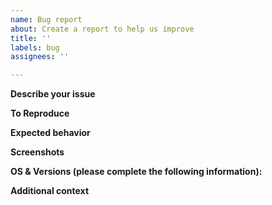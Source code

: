```yaml
---
name: Bug report
about: Create a report to help us improve
title: ''
labels: bug
assignees: ''

---
```


**Describe your issue**
<!--

    A clear and concise description of what the issue is.

    Examples:
    - I cannot do X.
    - I have trouble doing X.
    - Feature X has stopped working for me.

-->



**To Reproduce**
<!--

    Steps to reproduce the behavior:
    1. Go to '...'
    2. Click on '....'
    3. Scroll down to '....'
    4. See error

-->



**Expected behavior**
<!--

    A clear and concise description of what you expected to happen.

-->


**Screenshots**
<!--

    If applicable, add screenshots to help explain your problem.

-->



**OS & Versions (please complete the following information):**
<!--

    The name of your Operating System and versioning of applicable modules.
    
    Examples:
    - OS: [e.g. Windows/Mac/Linux]
    - Version: [e.g. discord.js v13 / discord-embedbuilder v3.4.0]

-->



**Additional context**
<!--

    Add any other context about the problem here.

-->


